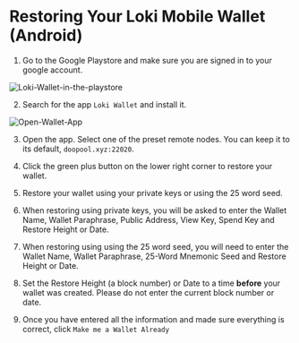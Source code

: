 # Restoring Your Loki Mobile Wallet (Android)

1) Go to the Google Playstore and make sure you are signed in to your google account.

![Loki-Wallet-in-the-playstore](http://u.cubeupload.com/dabeatisgood/Screenshot2018110312.png)

2) Search for the app `Loki Wallet` and install it.

![Open-Wallet-App](http://u.cubeupload.com/dabeatisgood/1bdScreenshot2018110312.png)

3) Open the app. Select one of the preset remote nodes. You can keep it to its default, `doopool.xyz:22020`.

4) Click the green plus button on the lower right corner to restore your wallet.

5) Restore your wallet using your private keys or using the 25 word seed.

6) When restoring using private keys, you will be asked to enter the Wallet Name, Wallet Paraphrase, Public Address, View Key, Spend Key and Restore Height or Date.

7) When restoring using using the 25 word seed, you will need to enter the Wallet Name, Wallet Paraphrase, 25-Word Mnemonic Seed and Restore Height or Date.

8) Set the Restore Height (a block number) or Date to a time **before** your wallet was created. Please do not enter the current block number or date.

9) Once you have entered all the information and made sure everything is correct, click `Make me a Wallet Already`
